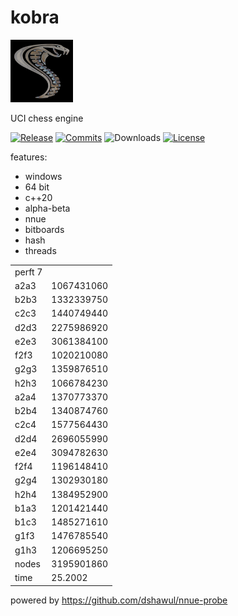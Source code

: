 # kobra

![alt tag](https://raw.githubusercontent.com/jasper-sinclair/kobra/main/src/kobra.png)

UCI chess engine

  [![Release][release-badge]][release-link]
  [![Commits][commits-badge]][commits-link]
  ![Downloads][downloads-badge]
  [![License][license-badge]][license-link]
  
features:
- windows
- 64 bit
- c++20
- alpha-beta
- nnue
- bitboards
- hash
- threads

|       |       |
|-------|------ |
|perft 7||  
|a2a3|1067431060|
|b2b3|1332339750|
|c2c3|1440749440|
|d2d3|2275986920|
|e2e3|3061384100|
|f2f3|1020210080|
|g2g3|1359876510|
|h2h3|1066784230|
|a2a4|1370773370|
|b2b4|1340874760|
|c2c4|1577564430|
|d2d4|2696055990|
|e2e4|3094782630|
|f2f4|1196148410|
|g2g4|1302930180|
|h2h4|1384952900|
|b1a3|1201421440|
|b1c3|1485271610|
|g1f3|1476785540|
|g1h3|1206695250|
|nodes|3195901860|
|time|25.2002|

powered by https://github.com/dshawul/nnue-probe

[license-badge]:https://img.shields.io/github/license/jasper-sinclair/kobra?style=for-the-badge&label=license&color=success
[license-link]:https://github.com/jasper-sinclair/kobra/blob/main/LICENSE
[release-badge]:https://img.shields.io/github/v/release/jasper-sinclair/kobra?style=for-the-badge&label=official%20release
[release-link]:https://github.com/jasper-sinclair/kobra/releases/latest
[commits-badge]:https://img.shields.io/github/commits-since/jasper-sinclair/kobra/latest?style=for-the-badge
[commits-link]:https://github.com/jasper-sinclair/kobra/commits/main
[downloads-badge]:https://img.shields.io/github/downloads/jasper-sinclair/kobra/total?color=success&style=for-the-badge
